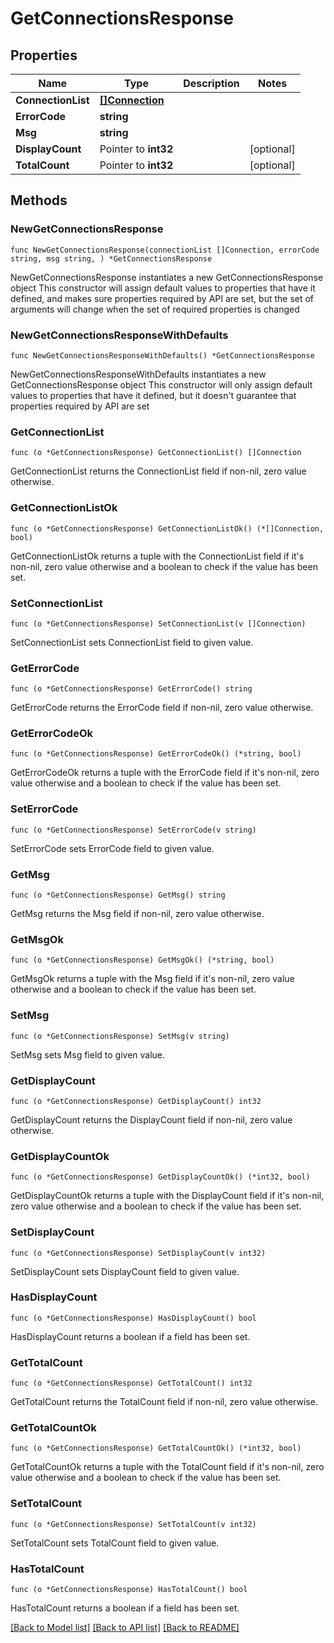 # GetConnectionsResponse

## Properties

Name | Type | Description | Notes
------------ | ------------- | ------------- | -------------
**ConnectionList** | [**[]Connection**](Connection.md) |  | 
**ErrorCode** | **string** |  | 
**Msg** | **string** |  | 
**DisplayCount** | Pointer to **int32** |  | [optional] 
**TotalCount** | Pointer to **int32** |  | [optional] 

## Methods

### NewGetConnectionsResponse

`func NewGetConnectionsResponse(connectionList []Connection, errorCode string, msg string, ) *GetConnectionsResponse`

NewGetConnectionsResponse instantiates a new GetConnectionsResponse object
This constructor will assign default values to properties that have it defined,
and makes sure properties required by API are set, but the set of arguments
will change when the set of required properties is changed

### NewGetConnectionsResponseWithDefaults

`func NewGetConnectionsResponseWithDefaults() *GetConnectionsResponse`

NewGetConnectionsResponseWithDefaults instantiates a new GetConnectionsResponse object
This constructor will only assign default values to properties that have it defined,
but it doesn't guarantee that properties required by API are set

### GetConnectionList

`func (o *GetConnectionsResponse) GetConnectionList() []Connection`

GetConnectionList returns the ConnectionList field if non-nil, zero value otherwise.

### GetConnectionListOk

`func (o *GetConnectionsResponse) GetConnectionListOk() (*[]Connection, bool)`

GetConnectionListOk returns a tuple with the ConnectionList field if it's non-nil, zero value otherwise
and a boolean to check if the value has been set.

### SetConnectionList

`func (o *GetConnectionsResponse) SetConnectionList(v []Connection)`

SetConnectionList sets ConnectionList field to given value.


### GetErrorCode

`func (o *GetConnectionsResponse) GetErrorCode() string`

GetErrorCode returns the ErrorCode field if non-nil, zero value otherwise.

### GetErrorCodeOk

`func (o *GetConnectionsResponse) GetErrorCodeOk() (*string, bool)`

GetErrorCodeOk returns a tuple with the ErrorCode field if it's non-nil, zero value otherwise
and a boolean to check if the value has been set.

### SetErrorCode

`func (o *GetConnectionsResponse) SetErrorCode(v string)`

SetErrorCode sets ErrorCode field to given value.


### GetMsg

`func (o *GetConnectionsResponse) GetMsg() string`

GetMsg returns the Msg field if non-nil, zero value otherwise.

### GetMsgOk

`func (o *GetConnectionsResponse) GetMsgOk() (*string, bool)`

GetMsgOk returns a tuple with the Msg field if it's non-nil, zero value otherwise
and a boolean to check if the value has been set.

### SetMsg

`func (o *GetConnectionsResponse) SetMsg(v string)`

SetMsg sets Msg field to given value.


### GetDisplayCount

`func (o *GetConnectionsResponse) GetDisplayCount() int32`

GetDisplayCount returns the DisplayCount field if non-nil, zero value otherwise.

### GetDisplayCountOk

`func (o *GetConnectionsResponse) GetDisplayCountOk() (*int32, bool)`

GetDisplayCountOk returns a tuple with the DisplayCount field if it's non-nil, zero value otherwise
and a boolean to check if the value has been set.

### SetDisplayCount

`func (o *GetConnectionsResponse) SetDisplayCount(v int32)`

SetDisplayCount sets DisplayCount field to given value.

### HasDisplayCount

`func (o *GetConnectionsResponse) HasDisplayCount() bool`

HasDisplayCount returns a boolean if a field has been set.

### GetTotalCount

`func (o *GetConnectionsResponse) GetTotalCount() int32`

GetTotalCount returns the TotalCount field if non-nil, zero value otherwise.

### GetTotalCountOk

`func (o *GetConnectionsResponse) GetTotalCountOk() (*int32, bool)`

GetTotalCountOk returns a tuple with the TotalCount field if it's non-nil, zero value otherwise
and a boolean to check if the value has been set.

### SetTotalCount

`func (o *GetConnectionsResponse) SetTotalCount(v int32)`

SetTotalCount sets TotalCount field to given value.

### HasTotalCount

`func (o *GetConnectionsResponse) HasTotalCount() bool`

HasTotalCount returns a boolean if a field has been set.


[[Back to Model list]](../README.md#documentation-for-models) [[Back to API list]](../README.md#documentation-for-api-endpoints) [[Back to README]](../README.md)


